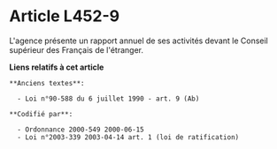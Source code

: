 # Article L452-9

L'agence présente un rapport annuel de ses activités devant le Conseil supérieur des Français de l'étranger.

**Liens relatifs à cet article**

	**Anciens textes**:

	  - Loi n°90-588 du 6 juillet 1990 - art. 9 (Ab)

	**Codifié par**:

	  - Ordonnance 2000-549 2000-06-15
	  - Loi n°2003-339 2003-04-14 art. 1 (loi de ratification)
